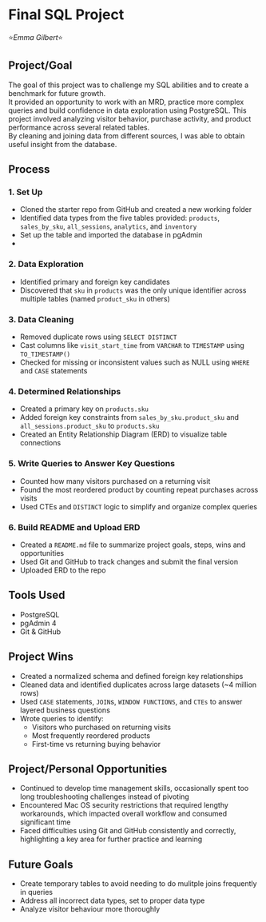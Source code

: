 # Final SQL Project
⭐*Emma Gilbert*⭐

## Project/Goal

The goal of this project was to challenge my SQL abilities and to create a benchmark for future growth.  
It provided an opportunity to work with an MRD, practice more complex queries and build confidence in data exploration using PostgreSQL.
This project involved analyzing visitor behavior, purchase activity, and product performance across several related tables.  
By cleaning and joining data from different sources, I was able to obtain useful insight from the database.


## Process

### 1. Set Up

- Cloned the starter repo from GitHub and created a new working folder
- Identified data types from the five tables provided: `products`, `sales_by_sku`, `all_sessions`, `analytics`, and `inventory`
- Set up the table and imported the database in pgAdmin
- 
### 2. Data Exploration

- Identified primary and foreign key candidates
- Discovered that `sku` in `products` was the only unique identifier across multiple tables (named `product_sku` in others)

### 3. Data Cleaning

- Removed duplicate rows using `SELECT DISTINCT`
- Cast columns like `visit_start_time` from `VARCHAR` to `TIMESTAMP` using `TO_TIMESTAMP()`
- Checked for missing or inconsistent values such as NULL using `WHERE` and `CASE` statements

### 4. Determined Relationships

- Created a primary key on `products.sku`
- Added foreign key constraints from `sales_by_sku.product_sku` and `all_sessions.product_sku` to `products.sku`
- Created an Entity Relationship Diagram (ERD) to visualize table connections

### 5. Write Queries to Answer Key Questions

- Counted how many visitors purchased on a returning visit
- Found the most reordered product by counting repeat purchases across visits
- Used CTEs and `DISTINCT` logic to simplify and organize complex queries

### 6. Build README and Upload ERD

- Created a `README.md` file to summarize project goals, steps, wins and opportunities
- Used Git and GitHub to track changes and submit the final version
- Uploaded ERD to the repo

## Tools Used

- PostgreSQL
- pgAdmin 4
- Git & GitHub


## Project Wins

- Created a normalized schema and defined foreign key relationships
- Cleaned data and identified duplicates across large datasets (~4 million rows)
- Used `CASE` statements, `JOIN`s, `WINDOW FUNCTIONS`, and `CTEs` to answer layered business questions
- Wrote queries to identify:
  - Visitors who purchased on returning visits
  - Most frequently reordered products
  - First-time vs returning buying behavior


## Project/Personal Opportunities

- Continued to develop time management skills, occasionally spent too long troubleshooting challenges instead of pivoting
- Encountered Mac OS security restrictions that required lengthy workarounds, which impacted overall workflow and consumed significant time
- Faced difficulties using Git and GitHub consistently and correctly, highlighting a key area for further practice and learning

## Future Goals

- Create temporary tables to avoid needing to do mulitple joins frequently in queries
- Address all incorrect data types, set to proper data type
- Analyze visitor behaviour more thoroughly
